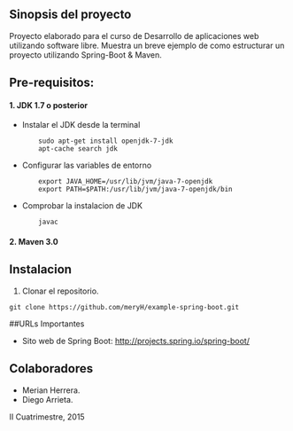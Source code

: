 ## Sinopsis del proyecto
Proyecto elaborado para el curso de Desarrollo de aplicaciones web utilizando software libre. Muestra un breve ejemplo de como estructurar un proyecto utilizando Spring-Boot & Maven.


## Pre-requisitos:
#### 1. JDK 1.7 o posterior
  * Instalar el JDK desde la terminal
    ```shell
        sudo apt-get install openjdk-7-jdk
        apt-cache search jdk
    ```
  * Configurar las variables de entorno
    ```shell
        export JAVA_HOME=/usr/lib/jvm/java-7-openjdk
        export PATH=$PATH:/usr/lib/jvm/java-7-openjdk/bin
    ```
  * Comprobar la instalacion de JDK
    ```shell
        javac
    ```

#### 2. Maven 3.0

## Instalacion
1. Clonar el repositorio.

```shell
git clone https://github.com/meryH/example-spring-boot.git
```
##URLs Importantes
+ Sito web de Spring Boot: http://projects.spring.io/spring-boot/

## Colaboradores
- Merian Herrera.
- Diego Arrieta.

II Cuatrimestre, 2015
